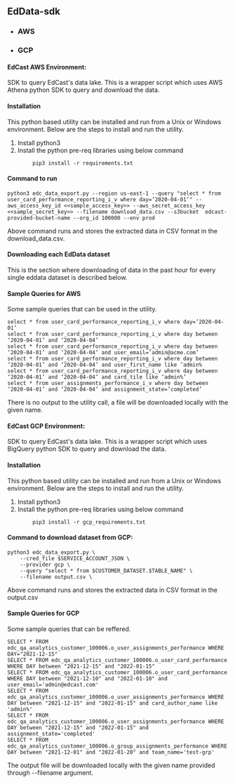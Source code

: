 ## EdData-sdk

- ### AWS
- ### GCP

#### EdCast AWS Environment: 
SDK to query EdCast's data lake. This is a wrapper script which uses AWS Athena python SDK to query and download the data.


#### Installation
This python based utility can be installed and run from a Unix or Windows environment. Below are the steps to install and run the utility.

1. Install python3
2. Install the python pre-req libraries using below command

````
        pip3 install -r requirements.txt
````
#### Command to run
````
python3 edc_data_export.py --region us-east-1 --query "select * from user_card_performance_reporting_i_v where day=’2020-04-01’" --aws_access_key_id <<sample_access_key>> --aws_secret_access_key <<sample_secret_key>> --filename download_data.csv --s3bucket  edcast-provided-bucket-name --org_id 100000 --env prod
````
Above command runs and stores the extracted data in CSV format in the download_data.csv.



#### Downloading each EdData dataset
This is the section where downloading of data in the past hour for every single eddata dataset is described below.

#### Sample Queries for AWS
Some sample queries that can be used in the utility.

````
select * from user_card_performance_reporting_i_v where day=’2020-04-01’
select * from user_card_performance_reporting_i_v where day between ‘2020-04-01’ and ‘2020-04-04’
select * from user_card_performance_reporting_i_v where day between ‘2020-04-01’ and ‘2020-04-04’ and user_email=’admin@acme.com’
select * from user_card_performance_reporting_i_v where day between ‘2020-04-01’ and ‘2020-04-04’ and user_first_name like ’admin%
select * from user_card_performance_reporting_i_v where day between ‘2020-04-01’ and ‘2020-04-04’ and card_tile like ‘admin%’
select * from user_assignments_performance_i_v where day between ‘2020-04-01’ and ‘2020-04-04’ and assignment_state=’completed’
````
There is no output to the utility call, a file will be downloaded locally with the given name.


#### EdCast GCP Environment:

SDK to query EdCast's data lake. This is a wrapper script which uses BigQuery python SDK to query and download the data.

#### Installation
This python based utility can be installed and run from a Unix or Windows environment. Below are the steps to install and run the utility.

1. Install python3
2. Install the python pre-req libraries using below command

````
        pip3 install -r gcp_requirements.txt
````
#### Command to download dataset from GCP: 
````
python3 edc_data_export.py \
    --cred_file $SERVICE_ACCOUNT_JSON \
    --provider gcp \
    --query "select * from $CUSTOMER_DATASET.$TABLE_NAME" \
    --filename output.csv \
````
Above command runs and stores the extracted data in CSV format in the output.csv


#### Sample Queries for GCP
Some sample queries that can be reffered.

````
SELECT * FROM edc_qa_analytics_customer_100006.o_user_assignments_performance WHERE DAY="2021-12-15" 
SELECT * FROM edc_qa_analytics_customer_100006.o_user_card_performance WHERE DAY between "2021-12-15" and "2022-01-15"
SELECT * FROM edc_qa_analytics_customer_100006.o_user_card_performance WHERE DAY between "2021-12-10" and "2022-01-10" and user_email='admin@edcast.com'
SELECT * FROM edc_qa_analytics_customer_100006.o_user_assignments_performance WHERE DAY between "2021-12-15" and "2022-01-15" and card_author_name like 'admin%'
SELECT * FROM edc_qa_analytics_customer_100006.o_user_assignments_performance WHERE DAY between "2021-12-15" and "2022-01-15" and  assignment_state='completed'
SELECT * FROM edc_qa_analytics_customer_100006.o_group_assignments_performance WHERE DAY between "2021-12-01" and "2022-01-20" and team_name='test-grp'
````
The output file will be downloaded locally with the given name provided through --filename argument.